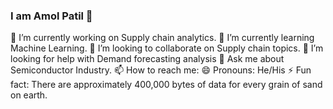 ### I am Amol Patil 👋

🔭 I’m currently working on Supply chain analytics.
🌱 I’m currently learning Machine Learning.
👯 I’m looking to collaborate on Supply chain topics.
🤔 I’m looking for help with Demand forecasting analysis
💬 Ask me about Semiconductor Industry.
📫 How to reach me: 
😄 Pronouns: He/His
⚡ Fun fact: There are approximately 400,000 bytes of data for every grain of sand on earth.

